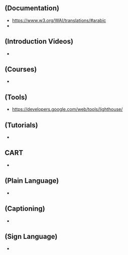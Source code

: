 ## (Documentation)
* https://www.w3.org/WAI/translations/#arabic
* 

## (Introduction Videos)
* 

## (Courses)
*

## (Tools)
* https://developers.google.com/web/tools/lighthouse/

## (Tutorials)
*

## CART
*

## (Plain Language)
* 

## (Captioning)
*

## (Sign Language)
*
